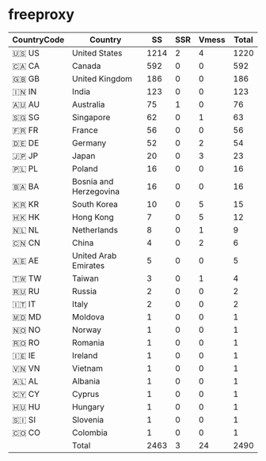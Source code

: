 # freeproxy

|CountryCode|Country|SS|SSR|Vmess|Total|
|  ----  | ----  |  ----  | ----  |  ----  | ----  |
|🇺🇸 US|United States|1214|2|4|1220|
|🇨🇦 CA|Canada|592|0|0|592|
|🇬🇧 GB|United Kingdom|186|0|0|186|
|🇮🇳 IN|India|123|0|0|123|
|🇦🇺 AU|Australia|75|1|0|76|
|🇸🇬 SG|Singapore|62|0|1|63|
|🇫🇷 FR|France|56|0|0|56|
|🇩🇪 DE|Germany|52|0|2|54|
|🇯🇵 JP|Japan|20|0|3|23|
|🇵🇱 PL|Poland|16|0|0|16|
|🇧🇦 BA|Bosnia and Herzegovina|16|0|0|16|
|🇰🇷 KR|South Korea|10|0|5|15|
|🇭🇰 HK|Hong Kong|7|0|5|12|
|🇳🇱 NL|Netherlands|8|0|1|9|
|🇨🇳 CN|China|4|0|2|6|
|🇦🇪 AE|United Arab Emirates|5|0|0|5|
|🇹🇼 TW|Taiwan|3|0|1|4|
|🇷🇺 RU|Russia|2|0|0|2|
|🇮🇹 IT|Italy|2|0|0|2|
|🇲🇩 MD|Moldova|1|0|0|1|
|🇳🇴 NO|Norway|1|0|0|1|
|🇷🇴 RO|Romania|1|0|0|1|
|🇮🇪 IE|Ireland|1|0|0|1|
|🇻🇳 VN|Vietnam|1|0|0|1|
|🇦🇱 AL|Albania|1|0|0|1|
|🇨🇾 CY|Cyprus|1|0|0|1|
|🇭🇺 HU|Hungary|1|0|0|1|
|🇸🇮 SI|Slovenia|1|0|0|1|
|🇨🇴 CO|Colombia|1|0|0|1|
||Total|2463|3|24|2490|
